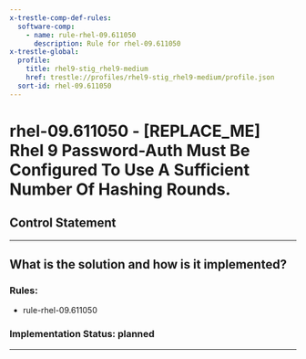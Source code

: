 ```yaml
---
x-trestle-comp-def-rules:
  software-comp:
    - name: rule-rhel-09.611050
      description: Rule for rhel-09.611050
x-trestle-global:
  profile:
    title: rhel9-stig_rhel9-medium
    href: trestle://profiles/rhel9-stig_rhel9-medium/profile.json
  sort-id: rhel-09.611050
---
```


# rhel-09.611050 - \[REPLACE_ME\] Rhel 9 Password-Auth Must Be Configured To Use A Sufficient Number Of Hashing Rounds.

## Control Statement

______________________________________________________________________

## What is the solution and how is it implemented?

<!-- For implementation status enter one of: implemented, partial, planned, alternative, not-applicable -->

<!-- Note that the list of rules under ### Rules: is read-only and changes will not be captured after assembly to JSON -->

<!-- Add control implementation description here for control: rhel-09.611050 -->

### Rules:

  - rule-rhel-09.611050

### Implementation Status: planned

______________________________________________________________________
